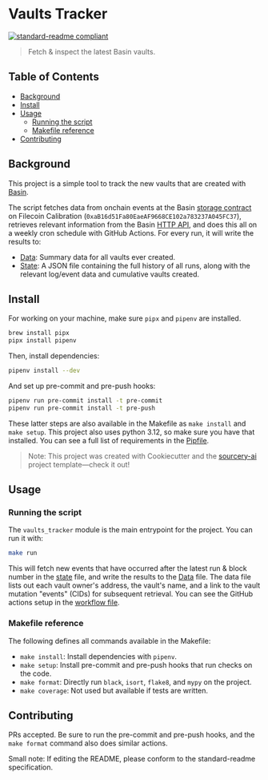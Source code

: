 # Vaults Tracker

[![standard-readme compliant](https://img.shields.io/badge/standard--readme-OK-green.svg)](https://github.com/RichardLitt/standard-readme)

> Fetch & inspect the latest Basin vaults.

## Table of Contents

- [Background](#background)
- [Install](#install)
- [Usage](#usage)
  - [Running the script](#running-the-script)
  - [Makefile reference](#makefile-reference)
- [Contributing](#contributing)

## Background

This project is a simple tool to track the new vaults that are created with [Basin](https://github.com/tablelandnetwork/basin-cli).

The script fetches data from onchain events at the Basin [storage contract](https://github.com/tablelandnetwork/basin-storage/blob/main/evm/basin_storage/src/BasinStorage.sol) on Filecoin Calibration (`0xaB16d51Fa80EaeAF9668CE102a783237A045FC37`), retrieves relevant information from the Basin [HTTP API](https://github.com/tablelandnetwork/basin-provider/pull/17), and does this all on a weekly cron schedule with GitHub Actions. For every run, it will write the results to:

-   [Data](./Data.md): Summary data for all vaults ever created.
-   [State](./history.csv): A JSON file containing the full history of all runs, along with the relevant log/event data and cumulative vaults created.

## Install

For working on your machine, make sure `pipx` and `pipenv` are installed.

```sh
brew install pipx
pipx install pipenv
```

Then, install dependencies:

```sh
pipenv install --dev
```

And set up pre-commit and pre-push hooks:

```sh
pipenv run pre-commit install -t pre-commit
pipenv run pre-commit install -t pre-push
```

These latter steps are also available in the Makefile as `make install` and `make setup`. This project also uses python 3.12, so make sure you have that installed. You can see a full list of requirements in the [Pipfile](./Pipfile).

> Note: This project was created with Cookiecutter and the [sourcery-ai](https://github.com/sourcery-ai/python-best-practices-cookiecutter) project template—check it out!

## Usage

### Running the script

The `vaults_tracker` module is the main entrypoint for the project. You can run it with:

```sh
make run
```

This will fetch new events that have occurred after the latest run & block number in the [state](./state.json) file, and write the results to the [Data](./Data.md) file. The data file lists out each vault owner's address, the vault's name, and a link to the vault mutation "events" (CIDs) for subsequent retrieval. You can see the GitHub actions setup in the [workflow file](./.github/workflows/weekly.yml).

### Makefile reference

The following defines all commands available in the Makefile:

-   `make install`: Install dependencies with `pipenv`.
-   `make setup`: Install pre-commit and pre-push hooks that run checks on the code.
-   `make format`: Directly run `black`, `isort`, `flake8`, and `mypy` on the project.
-   `make coverage`: Not used but available if tests are written.

## Contributing

PRs accepted. Be sure to run the pre-commit and pre-push hooks, and the `make format` command also does similar actions.

Small note: If editing the README, please conform to the standard-readme specification.
